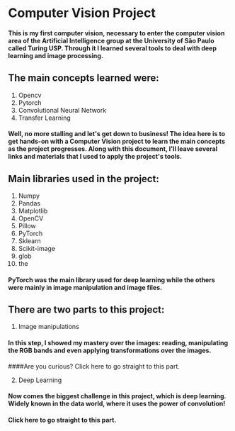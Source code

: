 # Computer Vision Project

#### This is my first computer vision, necessary to enter the computer vision area of ​​the Artificial Intelligence group at the University of São Paulo called Turing USP. Through it I learned several tools to deal with deep learning and image processing.

## The main concepts learned were:

1. Opencv
2. Pytorch
3. Convolutional Neural Network
4. Transfer Learning

#### Well, no more stalling and let's get down to business! The idea here is to get hands-on with a Computer Vision project to learn the main concepts as the project progresses. Along with this document, I'll leave several links and materials that I used to apply the project's tools.

## Main libraries used in the project:

1. Numpy
2. Pandas
3. Matplotlib
4. OpenCV
5. Pillow
6. PyTorch
7. Sklearn
8. Scikit-image
9. glob
10. the

#### PyTorch was the main library used for deep learning while the others were mainly in image manipulation and image files.

## There are two parts to this project:

1. Image manipulations

#### In this step, I showed my mastery over the images: reading, manipulating the RGB bands and even applying transformations over the images.

####Are you curious? Click here to go straight to this part.

2. Deep Learning

#### Now comes the biggest challenge in this project, which is deep learning. Widely known in the data world, where it uses the power of convolution!

#### Click here to go straight to this part.
